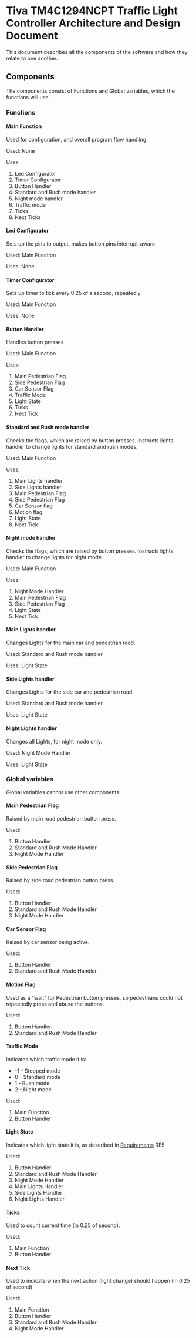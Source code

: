 # Tiva TM4C1294NCPT Traffic Light Controller Architecture and Design Document

This document describes all the components of the software and how they relate to one another.

## Components

The components consist of Functions and Global variables, which the functions will use

### Functions

#### Main Function
Used for configuration, and overall program flow handling

Used: None

Uses:
1. Led Configurator
2. Timer Configurator
3. Button Handler
4. Standard and Rush mode handler
5. Night mode handler
6. Traffic mode
7. Ticks
8. Next Ticks

#### Led Configurator
Sets up the pins to output, makes button pins interrupt-aware

Used: Main Function

Uses: None

#### Timer Configurator
Sets up timer to tick every 0.25 of a second, repeatedly

Used: Main Function

Uses: None

#### Button Handler
Handles button presses

Used: Main Function

Uses: 
1. Main Pedestrian Flag
2. Side Pedestrian Flag
3. Car Sensor Flag
4. Traffic Mode
5. Light State
6. Ticks
7. Next Tick

#### Standard and Rush mode handler
Checks the flags, which are raised by button presses. Instructs lights handler to change lights for standard and rush modes.

Used: Main Function

Uses:
1. Main Lights handler
2. Side Lights handler
3. Main Pedestrian Flag
4. Side Pedestrian Flag
5. Car Sensor flag
6. Motion flag
7. Light State
8. Next Tick

#### Night mode handler
Checks the flags, which are raised by button presses. Instructs lights handler to change lights for night mode.

Used: Main Function

Uses:
1. Night Mode Handler
2. Main Pedestrian Flag
3. Side Pedestrian Flag
4. Light State
5. Next Tick

#### Main Lights handler
Changes Lights for the main car and pedestrian road.

Used: Standard and Rush mode handler

Uses: Light State

#### Side Lights handler
Changes Lights for the side car and pedestrian road.

Used: Standard and Rush mode handler

Uses: Light State

#### Night Lights handler
Changes all Lights, for night mode only.

Used: Night Mode Handler

Uses: Light State

### Global variables
Global variables cannot use other components
#### Main Pedestrian Flag
Raised by main road pedestrian button press.

Used:
1. Button Handler
2. Standard and Rush Mode Handler
3. Night Mode Handler

#### Side Pedestrian Flag
Raised by side road pedestrian button press.

Used:
1. Button Handler
2. Standard and Rush Mode Handler
3. Night Mode Handler

#### Car Sensor Flag
Raised by car sensor being active.

Used:
1. Button Handler
2. Standard and Rush Mode Handler

#### Motion Flag
Used as a "wait" for Pedestrian button presses, so pedestrians could not repeatedly press and abuse the buttons.

Used:
1. Button Handler
2. Standard and Rush Mode Handler

#### Traffic Mode
Indicates which traffic mode it is:
* -1 - Stopped mode
* 0  - Standard mode
* 1 - Rush mode
* 2 - Night mode

Used:
1. Main Function
2. Button Handler

#### Light State
Indicates which light state it is, as described in [Requirements](documentation/1_Engineering.md)  RE5

Used:
1. Button Handler
2. Standard and Rush Mode Handler
3. Night Mode Handler
4. Main Lights Handler
5. Side Lights Handler
6. Night Lights Handler

#### Ticks
Used to count current time (in 0.25 of second).

Used:
1. Main Function
2. Button Handler

#### Next Tick
Used to indicate when the next action (light change) should happen (in 0.25 of second).

Used:
1. Main Function
2. Button Handler
3. Standard and Rush Mode Handler
4. Night Mode Handler
